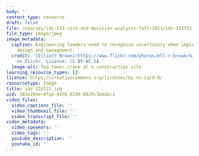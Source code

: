 ```yaml
---
body: ''
content_type: resource
draft: false
file: /courses/ids-333-risk-and-decision-analysis-fall-2021/ids-333f21.jpg
file_type: image/jpeg
image_metadata:
  caption: Engineering leaders need to recognize uncertainty when implementing system
    design and management.
  credit: '[Elliott Brown](https://www.flickr.com/photos/ell-r-brown/43442374051/)
    on Flickr. License: CC BY-NC-SA.'
  image-alt: Two tower crane at a construction site
learning_resource_types: []
license: https://creativecommons.org/licenses/by-nc-sa/4.0/
resourcetype: Image
title: ids-333f21.jpg
uid: 383e284e-4fab-4476-8299-6829c3eb42c1
video_files:
  video_captions_file: ''
  video_thumbnail_file: ''
  video_transcript_file: ''
video_metadata:
  video_speakers: ''
  video_tags: ''
  youtube_description: ''
  youtube_id: ''
---
```

